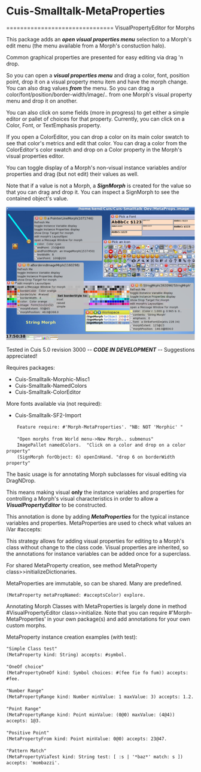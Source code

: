 # Cuis-Smalltalk-MetaProperties
===============================
VisualPropertyEditor for Morphs

This package adds an ***open visual properties menu*** selection to a Morph's edit menu (the menu available from a Morph's constuction halo).

Common graphical properties are presented for easy editing via drag 'n drop.

So you can open a ___visual properties menu___ and drag a color, font, position point, drop it on a visual property menu item and have the morph change.  You can also drag values ___from___ the menu.  So you can drag a color/font/position/border-width/image/.. from one Morph's visual property menu and drop it on another.

You can also click on some fields (more in progress) to get either a simple editor or pallet of choices for that property.  Currently, you can click on a Color, Font, or TextEmphasis property.

If you open a ColorEditor, you can drop a color on its main color swatch to see that color's metrics and edit that color.  You can drag a color from the ColorEditor's color swatch and drop on a Color property in the Morph's visual properties editor.

You can toggle display of a Morph's non-visual instance variables and/or properties and drag (but not edit) their values as well.

Note that if a value is not a Morph, a ***SignMorph*** is created for the value so that you can drag and drop it.  You can inspect a SignMorph to see the contained object's value.

![VisualPropertyEditor via MetaProperties](VisualPropertiesEditor.png)

Tested in Cuis 5.0 revision 3000 -- ***CODE IN DEVELOPMENT*** -- Suggestions appreciated!

Requires packages:
-  Cuis-Smalltalk-Morphic-Misc1
-  Cuis-Smalltalk-NamedColors
-  Cuis-Smalltalk-ColorEditor

More fonts available via (not required):
-  Cuis-Smalltalk-SF2-Import

````Smalltalk
	Feature require: #'Morph-MetaProperties'. "NB: NOT 'Morphic' "

	"Open morphs from World menu->New Morph.. submenus"
	ImagePallet namedColors.  "Click on a color and drop on a color property"
	(SignMorph forObject: 6) openInHand. "drop 6 on borderWidth property"
````

The basic usage is for annotating Morph subclasses for visual editing via DragNDrop.

This means making visual __only__ the instance variables and properties for controlling a Morph's visual characteristics in order to allow a ***VisualPropertyEditor*** to be constructed. 

This annotation is done by adding ***MetaProperties*** for the typical instance variables and properties.  MetaProperties are used to check what values an iVar #accepts:

This strategy allows for adding visual properties for editing to a Morph's class without change to the class code.  Visual properties are inherited, so the annotations for instance variables can be added once for a superclass.

For shared MetaProperty creation, see method MetaProperty class>>initializeDictionaries.

MetaProperties are immutable, so can be shared.  Many are predefined.  
````Smalltalk
(MetaProperty metaPropNamed: #acceptsColor) explore.
````

Annotating Morph Classes with MetaProperties is largely done in method #VisualPropertyEditor class>>initialize.  Note that you can require #'Morph-MetaProperties' in your own package(s) and add annotations for your own custom morphs.

MetaProperty instance creation examples (with test):
````Smalltalk
"Simple Class test"
(MetaProperty kind: String) accepts: #symbol.

"OneOf choice"
(MetaPropertyOneOf kind: Symbol choices: #(fee fie fo fum)) accepts: #fee.

"Number Range"
(MetaPropertyRange kind: Number minValue: 1 maxValue: 3) accepts: 1.2.

"Point Range"
(MetaPropertyRange kind: Point minValue: (0@0) maxValue: (4@4)) accepts: 1@3.

"Positive Point"
(MetaPropertyFrom kind: Point minValue: 0@0) accepts: 23@47.

"Pattern Match"
(MetaPropertyViaTest kind: String test: [ :s | '*baz*' match: s ]) accepts: 'mombazzi'.

````
